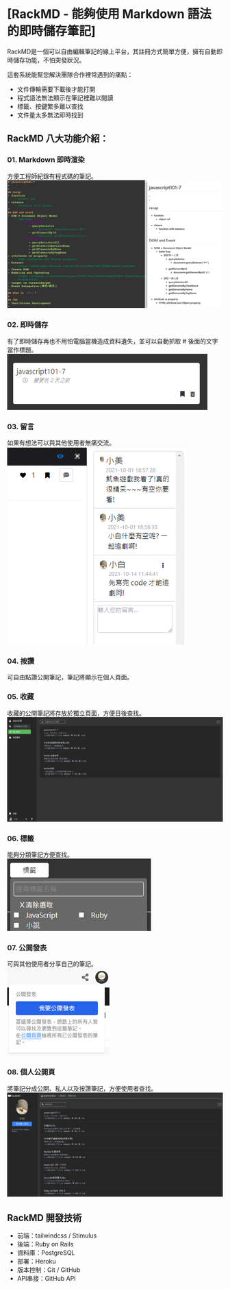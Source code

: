 # [RackMD - 能夠使用 Markdown 語法的即時儲存筆記]
RackMD是一個可以自由編輯筆記的線上平台，其註冊方式簡單方便，擁有自動即時儲存功能，不怕突發狀況。

這套系統能幫您解決團隊合作裡常遇到的痛點：
- 文件傳輸需要下載後才能打開
- 程式語法無法顯示在筆記裡難以閱讀
- 標籤、按鍵繁多難以查找
- 文件量太多無法即時找到

## RackMD 八大功能介紹：

### 01. Markdown 即時渲染
方便工程師紀錄有程式碼的筆記。</br>
![markdown](https://github.com/alex830216/RackMD/blob/develop/app/javascript/images/markdown.png)
### 02. 即時儲存
有了即時儲存再也不用怕電腦當機造成資料遺失，並可以自動抓取 # 後面的文字當作標題。</br>
![title](https://github.com/alex830216/RackMD/blob/develop/app/javascript/images/title.png)

### 03. 留言
如果有想法可以與其他使用者無痛交流。</br>
![comment](https://github.com/alex830216/RackMD/blob/develop/app/javascript/images/comment.png)

### 04. 按讚
可自由點讚公開筆記，筆記將顯示在個人頁面。

### 05. 收藏
收藏的公開筆記將存放於獨立頁面，方便日後查找。</br>
![collection](https://github.com/alex830216/RackMD/blob/develop/app/javascript/images/collection.png)

### 06. 標籤
能夠分類筆記方便查找。</br>
![tag](https://github.com/alex830216/RackMD/blob/develop/app/javascript/images/tag.png)

### 07. 公開發表
可與其他使用者分享自己的筆記。</br>
![share](https://github.com/alex830216/RackMD/blob/develop/app/javascript/images/share.png)

### 08. 個人公開頁
將筆記分成公開、私人以及按讚筆記，方便使用者查找。</br>
![publicPage](https://github.com/alex830216/RackMD/blob/develop/app/javascript/images/publicPage.png)

## RackMD 開發技術  
- 前端：tailwindcss / Stimulus
- 後端：Ruby on Rails
- 資料庫：PostgreSQL
- 部署：Heroku
- 版本控制：Git / GitHub
- API串接：GitHub API
